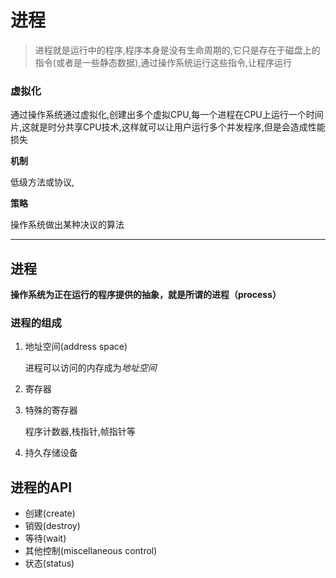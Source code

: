 # 进程

> 进程就是运行中的程序,程序本身是没有生命周期的,它只是存在于磁盘上的指令(或者是一些静态数据),通过操作系统运行这些指令,让程序运行

### 虚拟化

通过操作系统通过虚拟化,创建出多个虚拟CPU,每一个进程在CPU上运行一个时间片,这就是时分共享CPU技术,这样就可以让用户运行多个并发程序,但是会造成性能损失

**机制**

低级方法或协议,

**策略**

操作系统做出某种决议的算法

------------

## 进程

**操作系统为正在运行的程序提供的抽象，就是所谓的进程（process）**

### 进程的组成

1. 地址空间(address space)

   进程可以访问的内存成为*地址空间*

2. 寄存器

3. 特殊的寄存器

   程序计数器,栈指针,帧指针等

4. 持久存储设备

## 进程的API

- 创建(create)
- 销毁(destroy)
- 等待(wait)
- 其他控制(miscellaneous control)
- 状态(status)

